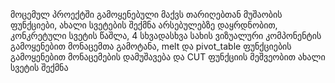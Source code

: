 მოცემულ პროექტში გამოყენებული მაქვს თარიღებთან მუშაობის ფუნქციები, ახალი სვეტების შექმნა არსებულებზე დაყრდნობით, კონკრეტული სვეტის წაშლა, 4 სხვადასხვა სახის ვიზუალური კომპონენტის გამოყენებით მონაცემთა გამოტანა,
melt და pivot_table ფუნქციების გამოყენებით მონაცემების დამუშავება და CUT ფუნქციის მეშვეობით ახალი სვეტის შექმნა
